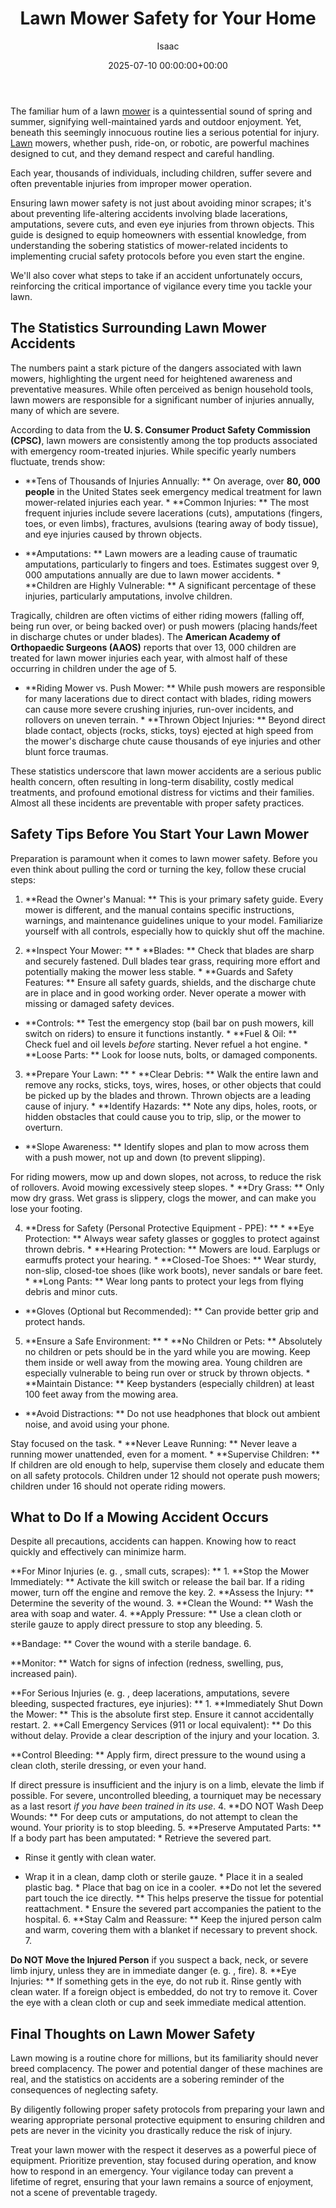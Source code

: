 ﻿---
title: Lawn Mower Safety for Your Home
description: The familiar hum of a lawn mower is a quintessential sound of spring and summer, signifying well-maintained yards and outdoor enjoyment.
slug: /lawn-mower-safety-for-your-home/
date: 2025-07-10 00:00:00+00:00
lastmod: 2025-07-10 00:00:00+03:00
author: Isaac
categories:
- Lawn Care
- Guides
tags:
- lawn-care
- lawn
- mower
layout: post
---

The familiar hum of a lawn [mower](https://pestpolicy.com/problem-with-lawn-mower-engine-running-rough/) is a quintessential sound of spring and summer, signifying well-maintained yards and outdoor enjoyment. Yet, beneath this seemingly innocuous routine lies a serious potential for injury. [Lawn](https://pestpolicy.com/10-essential-lawn-and-garden-tools-for-fall/) mowers, whether push, ride-on, or robotic, are powerful machines designed to cut, and they demand respect and careful handling.

Each year, thousands of individuals, including children, suffer severe and often preventable injuries from improper mower operation.

Ensuring lawn mower safety is not just about avoiding minor scrapes; it's about preventing life-altering accidents involving blade lacerations, amputations, severe cuts, and even eye injuries from thrown objects. This guide is designed to equip homeowners with essential knowledge, from understanding the sobering statistics of mower-related incidents to implementing crucial safety protocols before you even start the engine.

We'll also cover what steps to take if an accident unfortunately occurs, reinforcing the critical importance of vigilance every time you tackle your lawn.

##  The Statistics Surrounding Lawn Mower Accidents

The numbers paint a stark picture of the dangers associated with lawn mowers, highlighting the urgent need for heightened awareness and preventative measures. While often perceived as benign household tools, lawn mowers are responsible for a significant number of injuries annually, many of which are severe.

According to data from the **U. S. Consumer Product Safety Commission (CPSC)**, lawn mowers are consistently among the top products associated with emergency room-treated injuries. While specific yearly numbers fluctuate, trends show:

* **Tens of Thousands of Injuries Annually: ** On average, over **80, 000 people** in the United States seek emergency medical treatment for lawn mower-related injuries each year. * **Common Injuries: ** The most frequent injuries include severe lacerations (cuts), amputations (fingers, toes, or even limbs), fractures, avulsions (tearing away of body tissue), and eye injuries caused by thrown objects.

* **Amputations: ** Lawn mowers are a leading cause of traumatic amputations, particularly to fingers and toes. Estimates suggest over 9, 000 amputations annually are due to lawn mower accidents. * **Children are Highly Vulnerable: ** A significant percentage of these injuries, particularly amputations, involve children.

Tragically, children are often victims of either riding mowers (falling off, being run over, or being backed over) or push mowers (placing hands/feet in discharge chutes or under blades). The **American Academy of Orthopaedic Surgeons (AAOS)** reports that over 13, 000 children are treated for lawn mower injuries each year, with almost half of these occurring in children under the age of 5.

* **Riding Mower vs. Push Mower: ** While push mowers are responsible for many lacerations due to direct contact with blades, riding mowers can cause more severe crushing injuries, run-over incidents, and rollovers on uneven terrain. * **Thrown Object Injuries: ** Beyond direct blade contact, objects (rocks, sticks, toys) ejected at high speed from the mower's discharge chute cause thousands of eye injuries and other blunt force traumas.

These statistics underscore that lawn mower accidents are a serious public health concern, often resulting in long-term disability, costly medical treatments, and profound emotional distress for victims and their families. Almost all these incidents are preventable with proper safety practices.

##  Safety Tips Before You Start Your Lawn Mower

Preparation is paramount when it comes to lawn mower safety. Before you even think about pulling the cord or turning the key, follow these crucial steps:

1. **Read the Owner's Manual: ** This is your primary safety guide. Every mower is different, and the manual contains specific instructions, warnings, and maintenance guidelines unique to your model. Familiarize yourself with all controls, especially how to quickly shut off the machine.

2. **Inspect Your Mower: ** * **Blades: ** Check that blades are sharp and securely fastened. Dull blades tear grass, requiring more effort and potentially making the mower less stable. * **Guards and Safety Features: ** Ensure all safety guards, shields, and the discharge chute are in place and in good working order. Never operate a mower with missing or damaged safety devices.

* **Controls: ** Test the emergency stop (bail bar on push mowers, kill switch on riders) to ensure it functions instantly. * **Fuel & Oil: ** Check fuel and oil levels *before* starting. Never refuel a hot engine. * **Loose Parts: ** Look for loose nuts, bolts, or damaged components.

3. **Prepare Your Lawn: ** * **Clear Debris: ** Walk the entire lawn and remove any rocks, sticks, toys, wires, hoses, or other objects that could be picked up by the blades and thrown. Thrown objects are a leading cause of injury. * **Identify Hazards: ** Note any dips, holes, roots, or hidden obstacles that could cause you to trip, slip, or the mower to overturn.

* **Slope Awareness: ** Identify slopes and plan to mow across them with a push mower, not up and down (to prevent slipping).

For riding mowers, mow up and down slopes, not across, to reduce the risk of rollovers. Avoid mowing excessively steep slopes. * **Dry Grass: ** Only mow dry grass. Wet grass is slippery, clogs the mower, and can make you lose your footing.

4. **Dress for Safety (Personal Protective Equipment - PPE): ** * **Eye Protection: ** Always wear safety glasses or goggles to protect against thrown debris. * **Hearing Protection: ** Mowers are loud. Earplugs or earmuffs protect your hearing. * **Closed-Toe Shoes: ** Wear sturdy, non-slip, closed-toe shoes (like work boots), never sandals or bare feet. * **Long Pants: ** Wear long pants to protect your legs from flying debris and minor cuts.

* **Gloves (Optional but Recommended): ** Can provide better grip and protect hands.

5. **Ensure a Safe Environment: ** * **No Children or Pets: ** Absolutely no children or pets should be in the yard while you are mowing. Keep them inside or well away from the mowing area. Young children are especially vulnerable to being run over or struck by thrown objects. * **Maintain Distance: ** Keep bystanders (especially children) at least 100 feet away from the mowing area.

* **Avoid Distractions: ** Do not use headphones that block out ambient noise, and avoid using your phone.

Stay focused on the task. * **Never Leave Running: ** Never leave a running mower unattended, even for a moment. * **Supervise Children: ** If children are old enough to help, supervise them closely and educate them on all safety protocols. Children under 12 should not operate push mowers; children under 16 should not operate riding mowers.

##  What to Do If a Mowing Accident Occurs

Despite all precautions, accidents can happen. Knowing how to react quickly and effectively can minimize harm.

**For Minor Injuries (e. g. , small cuts, scrapes): ** 1. **Stop the Mower Immediately: ** Activate the kill switch or release the bail bar. If a riding mower, turn off the engine and remove the key. 2. **Assess the Injury: ** Determine the severity of the wound. 3. **Clean the Wound: ** Wash the area with soap and water. 4. **Apply Pressure: ** Use a clean cloth or sterile gauze to apply direct pressure to stop any bleeding. 5.

**Bandage: ** Cover the wound with a sterile bandage. 6.

**Monitor: ** Watch for signs of infection (redness, swelling, pus, increased pain).

**For Serious Injuries (e. g. , deep lacerations, amputations, severe bleeding, suspected fractures, eye injuries): ** 1. **Immediately Shut Down the Mower: ** This is the absolute first step. Ensure it cannot accidentally restart. 2. **Call Emergency Services (911 or local equivalent): ** Do this without delay. Provide a clear description of the injury and your location. 3.

**Control Bleeding: ** Apply firm, direct pressure to the wound using a clean cloth, sterile dressing, or even your hand.

If direct pressure is insufficient and the injury is on a limb, elevate the limb if possible. For severe, uncontrolled bleeding, a tourniquet may be necessary as a last resort *if you have been trained in its use*. 4. **DO NOT Wash Deep Wounds: ** For deep cuts or amputations, do not attempt to clean the wound. Your priority is to stop bleeding. 5. **Preserve Amputated Parts: ** If a body part has been amputated: * Retrieve the severed part.

* Rinse it gently with clean water.

* Wrap it in a clean, damp cloth or sterile gauze. * Place it in a sealed plastic bag. * Place that bag on ice in a cooler. **Do not let the severed part touch the ice directly. ** This helps preserve the tissue for potential reattachment. * Ensure the severed part accompanies the patient to the hospital. 6. **Stay Calm and Reassure: ** Keep the injured person calm and warm, covering them with a blanket if necessary to prevent shock. 7.

**Do NOT Move the Injured Person** if you suspect a back, neck, or severe limb injury, unless they are in immediate danger (e. g. , fire). 8. **Eye Injuries: ** If something gets in the eye, do not rub it. Rinse gently with clean water. If a foreign object is embedded, do not try to remove it. Cover the eye with a clean cloth or cup and seek immediate medical attention.

##  Final Thoughts on Lawn Mower Safety

Lawn mowing is a routine chore for millions, but its familiarity should never breed complacency. The power and potential danger of these machines are real, and the statistics on accidents are a sobering reminder of the consequences of neglecting safety.

By diligently following proper safety protocols from preparing your lawn and wearing appropriate personal protective equipment to ensuring children and pets are never in the vicinity you drastically reduce the risk of injury.

Treat your lawn mower with the respect it deserves as a powerful piece of equipment. Prioritize prevention, stay focused during operation, and know how to respond in an emergency. Your vigilance today can prevent a lifetime of regret, ensuring that your lawn remains a source of enjoyment, not a scene of preventable tragedy.


